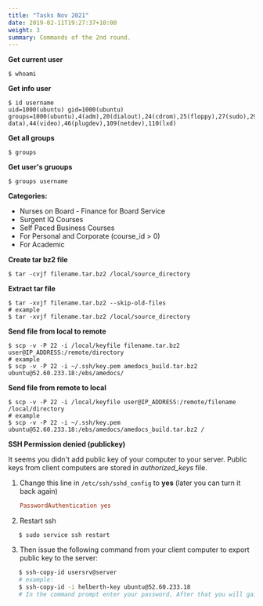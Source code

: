 ```yaml
---
title: "Tasks Nov 2021"
date: 2019-02-11T19:27:37+10:00
weight: 3
summary: Commands of the 2nd round.
---
```


**Get current user**

```
$ whoami
```

**Get info user**

```console
$ id username
uid=1000(ubuntu) gid=1000(ubuntu) groups=1000(ubuntu),4(adm),20(dialout),24(cdrom),25(floppy),27(sudo),29(audio),30(dip),33(www-data),44(video),46(plugdev),109(netdev),110(lxd)
```

**Get all groups**

```
$ groups
```

**Get user's gruoups**

```
$ groups username
```

**Categories:**

- Nurses on Board - Finance for Board Service
- Surgent IQ Courses
- Self Paced Business Courses
- For Personal and Corporate (course_id > 0)
- For Academic

**Create tar bz2 file**

```
$ tar -cvjf filename.tar.bz2 /local/source_directory
```

**Extract tar file**

```
$ tar -xvjf filename.tar.bz2 --skip-old-files
# example
$ tar -xvjf filename.tar.bz2 /local/source_directory
```

**Send file from local to remote**

```
$ scp -v -P 22 -i /local/keyfile filename.tar.bz2 user@IP_ADDRESS:/remote/directory
# example
$ scp -v -P 22 -i ~/.ssh/key.pem amedocs_build.tar.bz2 ubuntu@52.60.233.18:/ebs/amedocs/
```

**Send file from remote to local**

```
$ scp -v -P 22 -i /local/keyfile user@IP_ADDRESS:/remote/filename /local/directory
# example
$ scp -v -P 22 -i ~/.ssh/key.pem ubuntu@52.60.233.18:/ebs/amedocs/amedocs_build.tar.bz2 /
```

**SSH Permission denied (publickey)**

It seems you didn't add public key of your computer to your server.
Public keys from client computers are stored in _authorized_keys_ file.

1. Change this line in `/etc/ssh/sshd_config` to **yes** (later you can turn it back again)
   ```INI
   PasswordAuthentication yes
   ```
2. Restart ssh

```
   $ sudo service ssh restart
```

3. Then issue the following command from your client computer to export public key to the server:

```Bash
   $ ssh-copy-id usersrv@server
   # example:
   $ ssh-copy-id -i helberth-key ubuntu@52.60.233.18
   # In the command prompt enter your password. After that you will gain access to your server via ssh-keys.
```
